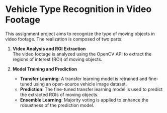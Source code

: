 # Vehicle Type Recognition in Video Footage

This assignment project aims to recognize the type of moving objects in video footage. The realization is composed of two parts:

1. **Video Analysis and ROI Extraction**  
   The video footage is analyzed using the OpenCV API to extract the regions of interest (ROI) of moving objects.

2. **Model Training and Prediction**
   - **Transfer Learning**: A transfer learning model is retrained and fine-tuned using an open-source vehicle image dataset.
   - **Prediction**: The fine-tuned transfer learning model is used to predict the extracted ROIs of moving objects.
   - **Ensemble Learning**: Majority voting is applied to enhance the robustness of the prediction model.
